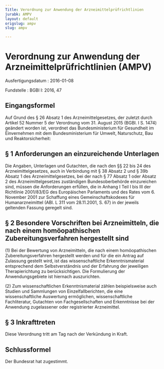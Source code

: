 ```yaml
---
Title: Verordnung zur Anwendung der Arzneimittelprüfrichtlinien
jurabk: AMPV
layout: default
origslug: ampv
slug: ampv

---
```


# Verordnung zur Anwendung der Arzneimittelprüfrichtlinien (AMPV)

Ausfertigungsdatum
:   2016-01-08

Fundstelle
:   BGBl I: 2016, 47

[^F792618_01_BJNR004700016]:     Diese Verordnung dient der Umsetzung des Anhangs I der Richtlinie 2001/83/EG des Europäischen Parlaments und des Rates vom 6. November 2001 zur Schaffung eines Gemeinschaftskodexes für Humanarzneimittel (ABl. L 311 vom 28.11.2001, S. 67), die zuletzt durch die Richtlinie 2012/26/EU (ABl. L 299 vom 27.10.2012, S. 1) geändert worden ist.


## Eingangsformel

Auf Grund des § 26 Absatz 1 des Arzneimittelgesetzes, der zuletzt durch Artikel 52 Nummer 5 der Verordnung vom 31. August 2015 (BGBl. I S. 1474) geändert worden ist, verordnet das Bundesministerium für Gesundheit im Einvernehmen mit dem Bundesministerium für Umwelt, Naturschutz, Bau und Reaktorsicherheit:


## § 1 Anforderungen an einzureichende Unterlagen

Die Angaben, Unterlagen und Gutachten, die nach den §§ 22 bis 24 des Arzneimittelgesetzes, auch in Verbindung mit § 38 Absatz 2 und § 39b Absatz 1 des Arzneimittelgesetzes, bei der nach § 77 Absatz 1 oder Absatz 2 des Arzneimittelgesetzes zuständigen Bundesoberbehörde einzureichen sind, müssen die Anforderungen erfüllen, die in Anhang I Teil I bis III der Richtlinie 2001/83/EG des Europäischen Parlaments und des Rates vom 6. November 2001 zur Schaffung eines Gemeinschaftskodexes für Humanarzneimittel (ABl. L 311 vom 28.11.2001, S. 67) in der jeweils geltenden Fassung geregelt sind.


## § 2 Besondere Vorschriften bei Arzneimitteln, die nach einem homöopathischen Zubereitungsverfahren hergestellt sind

(1) Bei der Bewertung von Arzneimitteln, die nach einem homöopathischen Zubereitungsverfahren hergestellt werden und für die ein Antrag auf Zulassung gestellt wird, ist das wissenschaftliche Erkenntnismaterial entsprechend dem Selbstverständnis und der Erfahrung der jeweiligen Therapierichtung zu berücksichtigen. Die Formulierung der Anwendungsgebiete ist hiernach auszurichten.

(2) Zum wissenschaftlichen Erkenntnismaterial zählen beispielsweise auch Studien und Sammlungen von Einzelfallberichten, die eine wissenschaftliche Auswertung ermöglichen, wissenschaftliche Fachliteratur, Gutachten von Fachgesellschaften und Erkenntnisse bei der Anwendung zugelassener oder registrierter Arzneimittel.


## § 3 Inkrafttreten

Diese Verordnung tritt am Tag nach der Verkündung in Kraft.


## Schlussformel

Der Bundesrat hat zugestimmt.

